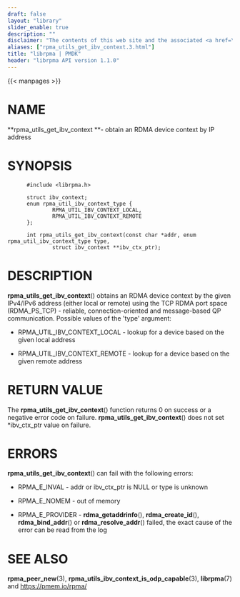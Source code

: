 ```yaml
---
draft: false
layout: "library"
slider_enable: true
description: ""
disclaimer: "The contents of this web site and the associated <a href=\"https://github.com/pmem\">GitHub repositories</a> are BSD-licensed open source."
aliases: ["rpma_utils_get_ibv_context.3.html"]
title: "librpma | PMDK"
header: "librpma API version 1.1.0"
---
```

{{< manpages >}}

[comment]: <> (SPDX-License-Identifier: BSD-3-Clause)
[comment]: <> (Copyright 2020-2022, Intel Corporation)

# NAME

**rpma_utils_get_ibv_context **- obtain an RDMA device context by IP
address

# SYNOPSIS

          #include <librpma.h>

          struct ibv_context;
          enum rpma_util_ibv_context_type {
                  RPMA_UTIL_IBV_CONTEXT_LOCAL,
                  RPMA_UTIL_IBV_CONTEXT_REMOTE
          };

          int rpma_utils_get_ibv_context(const char *addr, enum rpma_util_ibv_context_type type,
                  struct ibv_context **ibv_ctx_ptr);

# DESCRIPTION

**rpma_utils_get_ibv_context**() obtains an RDMA device context by the
given IPv4/IPv6 address (either local or remote) using the TCP RDMA port
space (RDMA_PS_TCP) - reliable, connection-oriented and message-based QP
communication. Possible values of the \'type\' argument:

-   RPMA_UTIL_IBV_CONTEXT_LOCAL - lookup for a device based on the given
    local address

-   RPMA_UTIL_IBV_CONTEXT_REMOTE - lookup for a device based on the
    given remote address

# RETURN VALUE

The **rpma_utils_get_ibv_context**() function returns 0 on success or a
negative error code on failure. **rpma_utils_get_ibv_context**() does
not set \*ibv_ctx_ptr value on failure.

# ERRORS

**rpma_utils_get_ibv_context**() can fail with the following errors:

-   RPMA_E\_INVAL - addr or ibv_ctx_ptr is NULL or type is unknown

-   RPMA_E\_NOMEM - out of memory

-   RPMA_E\_PROVIDER - **rdma_getaddrinfo**(), **rdma_create_id**(),
    **rdma_bind_addr**() or **rdma_resolve_addr**() failed, the exact
    cause of the error can be read from the log

# SEE ALSO

**rpma_peer_new**(3), **rpma_utils_ibv_context_is_odp_capable**(3),
**librpma**(7) and https://pmem.io/rpma/
